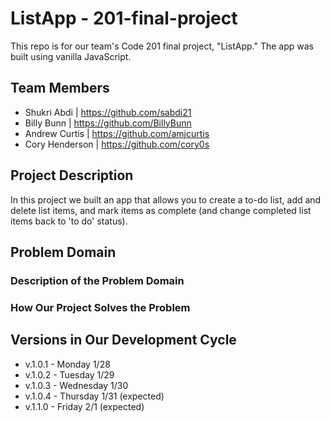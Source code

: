 # ListApp - 201-final-project
This repo is for our team's Code 201 final project, "ListApp." The app was built using vanilla JavaScript. 

## Team Members
* Shukri Abdi | https://github.com/sabdi21
* Billy Bunn | https://github.com/BillyBunn
* Andrew Curtis | https://github.com/amjcurtis
* Cory Henderson | https://github.com/cory0s

## Project Description

In this project we built an app that allows you to create a to-do list, add and delete list items, and mark items as complete (and change completed list items back to 'to do' status).

## Problem Domain

### Description of the Problem Domain

### How Our Project Solves the Problem

## Versions in Our Development Cycle

* v.1.0.1 - Monday 1/28
* v.1.0.2 - Tuesday 1/29
* v.1.0.3 - Wednesday 1/30
* v.1.0.4 - Thursday 1/31 (expected)
* v.1.1.0 - Friday 2/1 (expected)
